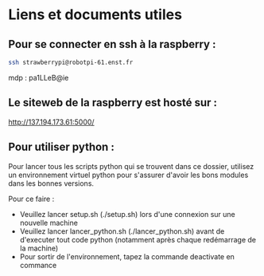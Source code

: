 # Liens et documents utiles



## Pour se connecter en ssh à la raspberry :

```bash
ssh strawberrypi@robotpi-61.enst.fr
```

mdp : pa1LLeB@ie


## Le siteweb de la raspberry est hosté sur : 

http://137.194.173.61:5000/


## Pour utiliser python :

Pour lancer tous les scripts python qui se trouvent dans ce dossier, 
utilisez un environnement virtuel python pour s'assurer d'avoir les bons
modules dans les bonnes versions. 

Pour ce faire : 
- Veuillez lancer setup.sh (./setup.sh) lors d'une connexion sur une nouvelle machine
- Veuillez lancer lancer_python.sh (./lancer_python.sh) avant de d'executer tout code python (notamment après chaque redémarrage de la machine)
- Pour sortir de l'environnement, tapez la commande deactivate en commance
